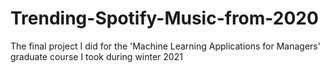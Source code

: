 # Trending-Spotify-Music-from-2020
The final project I did for the 'Machine Learning Applications for Managers' graduate course I took during winter 2021
